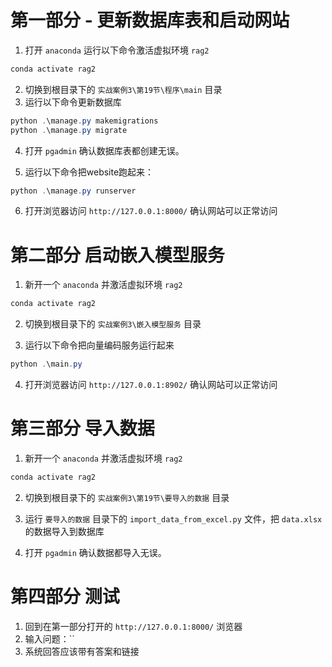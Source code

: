 # 第一部分 - 更新数据库表和启动网站
1. 打开 `anaconda` 运行以下命令激活虚拟环境 `rag2`

```powershell
conda activate rag2
```

2. 切换到根目录下的 `实战案例3\第19节\程序\main` 目录
3. 运行以下命令更新数据库

```powershell
python .\manage.py makemigrations
python .\manage.py migrate
```

4. 打开 `pgadmin` 确认数据库表都创建无误。

5. 运行以下命令把website跑起来：

```powershell
python .\manage.py runserver
```

6. 打开浏览器访问 `http://127.0.0.1:8000/` 确认网站可以正常访问

# 第二部分 启动嵌入模型服务

1. 新开一个 `anaconda` 并激活虚拟环境 `rag2`

```powershell
conda activate rag2
```

2. 切换到根目录下的 `实战案例3\嵌入模型服务` 目录

3. 运行以下命令把向量编码服务运行起来

```powershell
python .\main.py
```

4. 打开浏览器访问 `http://127.0.0.1:8902/` 确认网站可以正常访问

# 第三部分 导入数据

1. 新开一个 `anaconda` 并激活虚拟环境 `rag2`

```powershell
conda activate rag2
```

2. 切换到根目录下的 `实战案例3\第19节\要导入的数据` 目录

3. 运行 `要导入的数据` 目录下的 `import_data_from_excel.py` 文件，把 `data.xlsx` 的数据导入到数据库

4. 打开 `pgadmin` 确认数据都导入无误。

# 第四部分 测试

1. 回到在第一部分打开的 `http://127.0.0.1:8000/` 浏览器
2. 输入问题：``
3. 系统回答应该带有答案和链接
